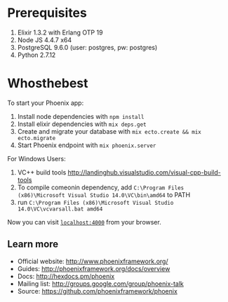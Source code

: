 # Prerequisites

  1. Elixir 1.3.2 with Erlang OTP 19
  2. Node JS 4.4.7 x64
  3. PostgreSQL 9.6.0 (user: postgres, pw: postgres)
  4. Python 2.7.12

# Whosthebest

To start your Phoenix app:

  1. Install node dependencies with `npm install`
  2. Install elixir dependencies with `mix deps.get`
  3. Create and migrate your database with `mix ecto.create && mix ecto.migrate`
  4. Start Phoenix endpoint with `mix phoenix.server`

For Windows Users:

  1. VC++ build tools http://landinghub.visualstudio.com/visual-cpp-build-tools
  2. To compile comeonin dependency, add `C:\Program Files (x86)\Microsoft Visual Studio 14.0\VC\bin\amd64` to PATH
  3. run `C:\Program Files (x86)\Microsoft Visual Studio 14.0\VC\vcvarsall.bat amd64`

Now you can visit [`localhost:4000`](http://localhost:4000) from your browser.

## Learn more

  * Official website: http://www.phoenixframework.org/
  * Guides: http://phoenixframework.org/docs/overview
  * Docs: http://hexdocs.pm/phoenix
  * Mailing list: http://groups.google.com/group/phoenix-talk
  * Source: https://github.com/phoenixframework/phoenix
